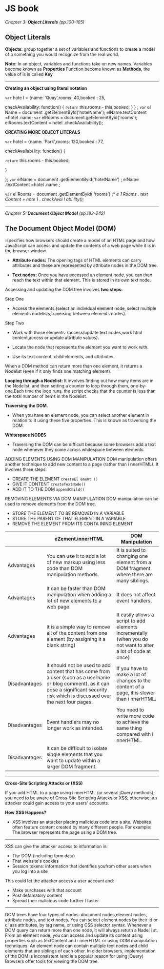 # JS book

*Chapter 3: **Object Literals** (pp.100-105)*

## Object Literals

**Objects:** group together a set of variables and functions to create a model of a something you would recognize from the real world.

**Note:** In an object, variables and functions take on new names.
Variables become known as **Properties**
Function become known as **Methods**, the value of is is called **Key**

---

**Creating an object using literal notation**

``var`` hote l = {name: 'Quay',rooms: 40,booked : 25,

 checkAvailability: function() {
  ``return`` this.rooms - this.booked;
} 
} ; 
 ``var`` el Name = document .getElementByld('hotelName'); elName.textContent =hotel .name;
 ``var`` elRooms = document.getElementByid{'rooms'); elRooms.textContent = hotel .checkAvailability();



**CREATING MORE OBJECT LITERALS**

``var`` hotel = {name: 'Park',rooms: 120,booked : 77,

  checkAvailabi lity: function() {

   ``return`` this.rooms - this.booked;

}

};
 ``var`` elName = document .getElementByid('hotelName') ;
 elName .textContent =hotel .name ;

 ``var`` el Rooms = document .getElementByid( 'rooms') ;*
 *e 1 Rooms . text Content = hote 1 . checkAvai l abi lity();*

 ---

*Chapter 5: **Document Object Model** (pp.183-242)*

## The Document Object Model (DOM)

 :specifies how browsers should create a model of an HTML page and how JavaScript can access and update the contents of a web page while it is in the browser window.

- **Attribute nodes:** The opening tags of HTML elements can carry attributes and these are represented by attribute nodes in the DOM tree.

- **Text nodes:** Once you have accessed an element node, you can then reach the text within that element. This is stored in its own text node.



Accessing and updating the DOM tree involves **two steps:**

Step One

- Access the elements:(select an individual element node, select multiple elements nodelists,traversing between elements nodes).

Step Two

- Work with those elements: (access/update text nodes,work html content,access or update attribute values).

- Locate the node that represents the element you want to work with.
- Use its text content, child elements, and attributes.

When a DOM method can return more than one element, it returns a Nodelist (even if it only finds one matching element).

**Looping through a Nodelist:**
It involves finding out how many items are in the Nodelist, and then setting a counter to loop through them, one-by-one.Each time the loop runs, the script checks that the counter is less than the total number of items in the Nodelist. 

**Traversing the DOM.**

- When you have an element node, you can select another element in relation to it using these five properties. This is known as traversing the DOM.

**Whitespace NODES**

- Traversing the DOM can be difficult because some browsers add a text node whenever they come across whitespace between elements.

ADDING ELEMENTS USING DOM MANIPULATION
DOM manipulation offers another technique to add new content to a page (rather than i nnerHTML).
It involves three steps:

- CREATE THE ELEMENT ``createEl ement ()``
- GIVE IT CONTENT ``createTextNode()``
- ADD IT TO THE DOM ``appendChild()``

REMOVING ELEMENTS VIA DOM MANIPULATION
DOM manipulation can be used to remove elements from the DOM tree.

- STORE THE ELEMENT TO BE REMOVED IN A VARIABLE
- STORE THE PARENT OF THAT ELEMENT IN A VARIABLE
- REMOVE THE ELEMENT FROM ITS CONTA INING ELEMENT


||eZement.innerHTML | DOM Manipulation |
|------|-------|-----------|
|Advantages|You can use it to add a lot of new markup using less code than DOM manipulation methods.|It is suited to changing one element from a DOM fragment where there are many siblings. |
|Advantages|It can be faster than DOM manipulation when adding a lot of new elements to a web page.|It does not affect event handlers. |
|Advantages|It is a simple way to remove all of the content from one element (by assigning it a blank string)|It easily allows a script to add elements incrementally (when you do not want to alter a lot of code at once)|
|Disadvantages| It should not be used to add content that has come from a user (such as a username or blog comment), as it can pose a significant security risk which is discussed over the next four pages.| If you have to make a lot of changes to the content of a page, it is slower than i nnerHTML.|
|Disadvantages|Event handlers may no longer work as intended. | You need to write more code to achieve the same thing compared with i nnerHTML.|
|Disadvantages|It can be difficult to isolate single elements that you want to update within a larger DOM fragment.|

---

**Cross-Site Scripting Attacks or (XSS)**

If you add HTML to a page using i nnerHTML (or several jQuery methods), you need to be aware of Cross-Site Scripting Attacks or XSS; otherwise, an attacker could gain access to your users' accounts.


**How XSS Happens?**

- XSS involves an attacker placing malicious code into a site. Websites often feature content created by many different people. For example: The browser represents the page using a DOM tree.

---
XSS can give the attacker access to information in:

- The DOM (including form data)
- That website's cookies
- Session tokens: information that identifies youfrom other users when you log into a site

This could let the attacker access a user account and:

- Make purchases with that account
- Post defamatory content
- Spread their malicious code further I faster

---

DOM trees have four types of nodes: document nodes,element nodes, attribute nodes, and text nodes.
You can select element nodes by their id or cl ass attributes, by tag name, or using CSS selector syntax.
Whenever a DOM query can return more than one node, it will always return a Nadel i st.
From an element node, you can access and update its content using properties such as textContent and i nnerHTML or using DOM manipulation techniques.
An element node can contain multiple text nodes and child elements that are siblings of each other.
In older browsers, implementation of the DOM is inconsistent (and is a popular reason for using jQuery) Browsers offer tools for viewing the DOM tree.
